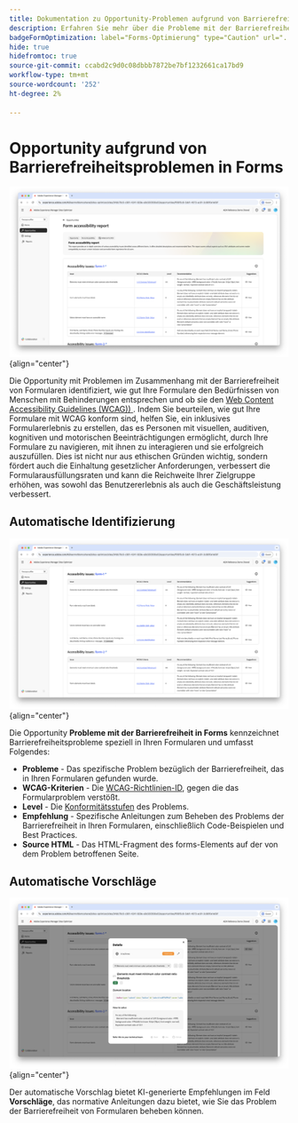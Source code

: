 ```yaml
---
title: Dokumentation zu Opportunity-Problemen aufgrund von Barrierefreiheit in Forms
description: Erfahren Sie mehr über die Probleme mit der Barrierefreiheit von Formularen und wie Sie damit die Barrierefreiheit von Formularen und das Benutzererlebnis auf Ihrer Website verbessern können.
badgeFormOptimization: label="Forms-Optimierung" type="Caution" url="../../opportunity-types/form-optimization.md" tooltip="Forms-Optimierung"
hide: true
hidefromtoc: true
source-git-commit: ccabd2c9d0c08dbbb7872be7bf1232661ca17bd9
workflow-type: tm+mt
source-wordcount: '252'
ht-degree: 2%

---
```



# Opportunity aufgrund von Barrierefreiheitsproblemen in Forms

![Opportunity aufgrund von Barrierefreiheitsproblemen in Forms](./assets/forms-accessibility-issues/hero.png){align="center"}

Die Opportunity mit Problemen im Zusammenhang mit der Barrierefreiheit von Formularen identifiziert, wie gut Ihre Formulare den Bedürfnissen von Menschen mit Behinderungen entsprechen und ob sie den [Web Content Accessibility Guidelines (WCAG)) ](https://www.w3.org/TR/WCAG21/). Indem Sie beurteilen, wie gut Ihre Formulare mit WCAG konform sind, helfen Sie, ein inklusives Formularerlebnis zu erstellen, das es Personen mit visuellen, auditiven, kognitiven und motorischen Beeinträchtigungen ermöglicht, durch Ihre Formulare zu navigieren, mit ihnen zu interagieren und sie erfolgreich auszufüllen. Dies ist nicht nur aus ethischen Gründen wichtig, sondern fördert auch die Einhaltung gesetzlicher Anforderungen, verbessert die Formularausfüllungsraten und kann die Reichweite Ihrer Zielgruppe erhöhen, was sowohl das Benutzererlebnis als auch die Geschäftsleistung verbessert.

## Automatische Identifizierung

![Probleme mit der Barrierefreiheit von Formularen automatisch identifizieren](./assets/forms-accessibility-issues/auto-identify.png){align="center"}

Die Opportunity **Probleme mit der Barrierefreiheit in Forms** kennzeichnet Barrierefreiheitsprobleme speziell in Ihren Formularen und umfasst Folgendes:

* **Probleme** - Das spezifische Problem bezüglich der Barrierefreiheit, das in Ihren Formularen gefunden wurde.
* **WCAG-Kriterien** - Die [WCAG-Richtlinien-ID](https://www.w3.org/TR/WCAG21/), gegen die das Formularproblem verstößt.
* **Level** - Die [Konformitätsstufen](https://www.w3.org/WAI/WCAG21/Understanding/conformance#levels) des Problems.
* **Empfehlung** - Spezifische Anleitungen zum Beheben des Problems der Barrierefreiheit in Ihren Formularen, einschließlich Code-Beispielen und Best Practices.
* **Source HTML** - Das HTML-Fragment des forms-Elements auf der von dem Problem betroffenen Seite.

## Automatische Vorschläge

![Probleme mit der Barrierefreiheit von Formularen automatisch vorschlagen](./assets/forms-accessibility-issues/auto-suggest.png){align="center"}

Der automatische Vorschlag bietet KI-generierte Empfehlungen im Feld **Vorschläge**, das normative Anleitungen dazu bietet, wie Sie das Problem der Barrierefreiheit von Formularen beheben können.

<!-- 

## Auto-optimize

[!BADGE Ultimate]{type=Positive tooltip="Ultimate"}

![Auto-optimize forms accessibility issues](./assets/accessibility-issues/auto-optimize.png){align="center"}

Sites Optimizer Ultimate adds the ability to deploy auto-optimization for the form accessibility issues found.

>[!BEGINTABS]

>[!TAB Deploy optimization]

{{auto-optimize-deploy-optimization-slack}}

>[!TAB Request approval]

{{auto-optimize-request-approval}}

>[!ENDTABS]
-->


